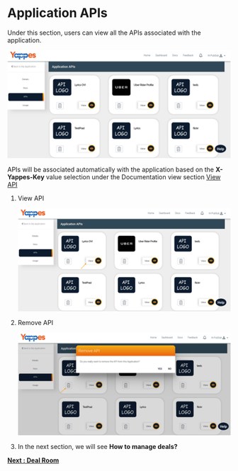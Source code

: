 Application APIs
================

Under this section, users can view all the APIs associated with the
application.

![](images/dashboard/applications/apis_update_01.png)

APIs will be associated automatically with the application based on the
**X-Yappes-Key** value selection under the Documentation view section
[View API](apiviewdoc)

1.  View API

    ![](images/dashboard/applications/apis_update_02.png)

2.  Remove API

    ![](images/dashboard/applications/apis_update_03.png)

3.  In the next section, we will see **How to manage deals?**

[**Next : Deal Room**](managedeals.md)
